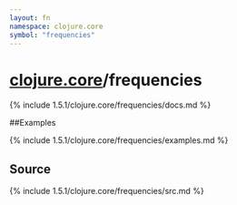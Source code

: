 ```yaml
---
layout: fn
namespace: clojure.core
symbol: "frequencies"
---
```


# [clojure.core](../)/frequencies

{% include 1.5.1/clojure.core/frequencies/docs.md %}

##Examples

{% include 1.5.1/clojure.core/frequencies/examples.md %}
## Source
{% include 1.5.1/clojure.core/frequencies/src.md %}

